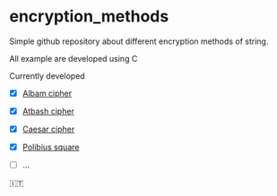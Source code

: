 # encryption_methods

Simple github repository about different encryption methods of string.

All example are developed using C

Currently developed

- [x] [Albam cipher](https://github.com/mariocuomo/encryption_methods/tree/main/Albam%20cipher)
- [x] [Atbash cipher](https://github.com/mariocuomo/encryption_methods/tree/main/Atbash%20cipher)
- [x] [Caesar cipher](https://github.com/mariocuomo/encryption_methods/tree/main/Caesar%20cipher)
- [x] [Polibius square](https://github.com/mariocuomo/encryption_methods/tree/main/Polybius%20square)
- [ ] ...


:it: